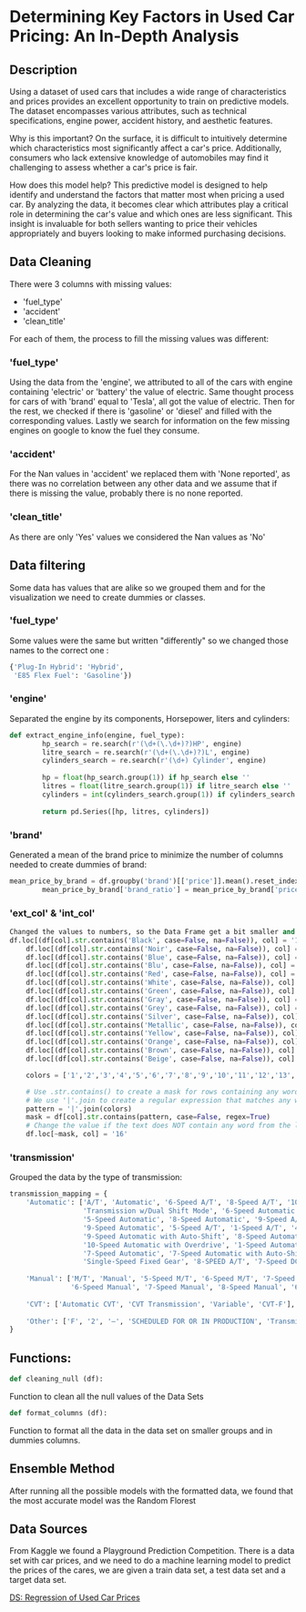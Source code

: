 

# Determining Key Factors in Used Car Pricing: An In-Depth Analysis


## Description

Using a dataset of used cars that includes a wide range of characteristics and prices provides an excellent opportunity to train on predictive models. The dataset encompasses various attributes, such as technical specifications, engine power, accident history, and aesthetic features.

Why is this important?
On the surface, it is difficult to intuitively determine which characteristics most significantly affect a car's price. Additionally, consumers who lack extensive knowledge of automobiles may find it challenging to assess whether a car's price is fair.

How does this model help?
This predictive model is designed to help identify and understand the factors that matter most when pricing a used car. By analyzing the data, it becomes clear which attributes play a critical role in determining the car's value and which ones are less significant. This insight is invaluable for both sellers wanting to price their vehicles appropriately and buyers looking to make informed purchasing decisions.

## Data Cleaning


There were 3 columns with missing values:

 - 'fuel_type'
 - 'accident'
 - 'clean_title'

For each of them, the process to fill the missing values was different:

### 'fuel_type'

Using the data from the 'engine', we attributed to all of the cars with engine containing 'electric' or 'battery' the value of electric.
Same thought process for cars of with 'brand' equal to 'Tesla', all got the value of electric.
Then for the rest, we checked if there is 'gasoline' or 'diesel' and filled with the corresponding values.
Lastly we search for information on the few missing engines on google to know the fuel they consume.

### 'accident'

For the Nan values in 'accident' we replaced them with 'None reported', as there was no correlation between any other data and we assume that if there is missing the value, probably there is no none reported.

### 'clean_title'

As there are only 'Yes' values we considered the Nan values as 'No'




## Data filtering 

Some data has values that are alike so we grouped them and for the visualization we need to create dummies or classes. 

### 'fuel_type'
Some values were the same but written "differently" so we changed those names to the correct one :

```python
{'Plug-In Hybrid': 'Hybrid',
 'E85 Flex Fuel': 'Gasoline'})
```

### 'engine'
Separated the engine by its components, Horsepower, liters and cylinders:
```python
def extract_engine_info(engine, fuel_type):
        hp_search = re.search(r'(\d+(\.\d+)?)HP', engine)
        litre_search = re.search(r'(\d+(\.\d+)?)L', engine)
        cylinders_search = re.search(r'(\d+) Cylinder', engine)
        
        hp = float(hp_search.group(1)) if hp_search else ''
        litres = float(litre_search.group(1)) if litre_search else ''
        cylinders = int(cylinders_search.group(1)) if cylinders_search else ''
        
        return pd.Series([hp, litres, cylinders])
```



### 'brand'
Generated a mean of the brand price to minimize the number of columns needed to create  dummies of brand:
```python
mean_price_by_brand = df.groupby('brand')[['price']].mean().reset_index().sort_values(by='price', ascending=False)
        mean_price_by_brand['brand_ratio'] = mean_price_by_brand['price']/mean_price_by_brand.iloc[-1,-1]
```

### 'ext_col' & 'int_col'
```python
Changed the values to numbers, so the Data Frame get a bit smaller and easier to compute:
df.loc[(df[col].str.contains('Black', case=False, na=False)), col] = '1'
    df.loc[(df[col].str.contains('Noir', case=False, na=False)), col] = '2'
    df.loc[(df[col].str.contains('Blue', case=False, na=False)), col] = '3'
    df.loc[(df[col].str.contains('Blu', case=False, na=False)), col] = '4'
    df.loc[(df[col].str.contains('Red', case=False, na=False)), col] = '5'
    df.loc[(df[col].str.contains('White', case=False, na=False)), col] = '6'
    df.loc[(df[col].str.contains('Green', case=False, na=False)), col] = '7'
    df.loc[(df[col].str.contains('Gray', case=False, na=False)), col] = '8'
    df.loc[(df[col].str.contains('Grey', case=False, na=False)), col] = '9'
    df.loc[(df[col].str.contains('Silver', case=False, na=False)), col] = '10'
    df.loc[(df[col].str.contains('Metallic', case=False, na=False)), col] = '11'
    df.loc[(df[col].str.contains('Yellow', case=False, na=False)), col] = '12'
    df.loc[(df[col].str.contains('Orange', case=False, na=False)), col] = '13'
    df.loc[(df[col].str.contains('Brown', case=False, na=False)), col] = '14'
    df.loc[(df[col].str.contains('Beige', case=False, na=False)), col] = '15'

    colors = ['1','2','3','4','5','6','7','8','9','10','11','12','13','14','15']

    # Use .str.contains() to create a mask for rows containing any word from words_list
    # We use '|'.join to create a regular expression that matches any word in words_list
    pattern = '|'.join(colors)
    mask = df[col].str.contains(pattern, case=False, regex=True)
    # Change the value if the text does NOT contain any word from the list
    df.loc[~mask, col] = '16'
```    


### 'transmission' 
Grouped the data by the type of transmission:

```python
transmission_mapping = {
    'Automatic': ['A/T', 'Automatic', '6-Speed A/T', '8-Speed A/T', '10-Speed Automatic', 
                  'Transmission w/Dual Shift Mode', '6-Speed Automatic', '7-Speed A/T', 
                  '5-Speed Automatic', '8-Speed Automatic', '9-Speed A/T', '10-Speed A/T', 
                  '9-Speed Automatic', '5-Speed A/T', '1-Speed A/T', '4-Speed A/T',
                  '9-Speed Automatic with Auto-Shift', '8-Speed Automatic with Auto-Shift', 
                  '10-Speed Automatic with Overdrive', '1-Speed Automatic', '2-Speed Automatic', 
                  '7-Speed Automatic', '7-Speed Automatic with Auto-Shift', '6-Speed Automatic with Auto-Shift',
                  'Single-Speed Fixed Gear', '8-SPEED A/T', '7-Speed DCT Automatic', '2-Speed A/T', '4-Speed Automatic'],
    
    'Manual': ['M/T', 'Manual', '5-Speed M/T', '6-Speed M/T', '7-Speed M/T', 
               '6-Speed Manual', '7-Speed Manual', '8-Speed Manual', '6 Speed Mt', '7-Speed'],
    
    'CVT': ['Automatic CVT', 'CVT Transmission', 'Variable', 'CVT-F'],
    
    'Other': ['F', '2', '–', 'SCHEDULED FOR OR IN PRODUCTION', 'Transmission Overdrive Switch']
}

```

## Functions:

```python
def cleaning_null (df):
```
Function to clean all the null values of the Data Sets

```python
def format_columns (df):
```
Function to format all the data in the data set on smaller groups and in dummies columns.


## Ensemble Method 

After running all the possible models with the formatted data, we found that the most accurate model was the Random Florest  



## Data Sources

From Kaggle we found a Playground Prediction Competition. There is a data set with car prices, and we need to do a machine learning  model to predict the prices of the cares, we are given a train data set, a test data set and a target data set.

[DS:  Regression of Used Car Prices ](https://www.kaggle.com/competitions/playground-series-s4e9/leaderboard)

